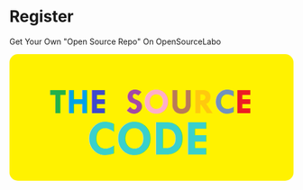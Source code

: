 # Register
Get Your Own "Open Source Repo" On OpenSourceLabo

<img src="./logo.png" style="border-radius:15px">
